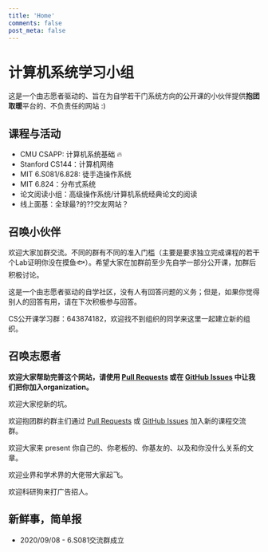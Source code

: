 ```yaml
---
title: 'Home'
comments: false
post_meta: false
---
```


# 计算机系统学习小组

这是一个由志愿者驱动的、旨在为自学若干门系统方向的公开课的小伙伴提供**抱团取暖**平台的、不负责任的网站  :)

## 课程与活动

* CMU CSAPP: 计算机系统基础 :fire:
* Stanford CS144：计算机网络
* MIT 6.S081/6.828: 徒手造操作系统
* MIT 6.824：分布式系统
* 论文阅读小组：高级操作系统/计算机系统经典论文的阅读
* 线上面基：全球最?的??交友网站？

## 召唤小伙伴

欢迎大家加群交流。不同的群有不同的准入门槛（主要是要求独立完成课程的若干个Lab证明你没在摸鱼:fish:）。希望大家在加群前至少先自学一部分公开课，加群后积极讨论。

这是一个由志愿者驱动的自学社区，没有人有回答问题的义务；但是，如果你觉得别人的回答有用，请在下次积极参与回答。

CS公开课学习群：643874182，欢迎找不到组织的同学来这里一起建立新的组织。

## 召唤志愿者

**欢迎大家帮助完善这个网站，请使用 [Pull Requests](https://github.com/learn-os-cn/learn-os-cn.github.io/pulls) 或在 [GitHub Issues](https://github.com/learn-os-cn/learn-os-cn.github.io/issues) 中让我们把你加入organization。**

欢迎大家挖新的坑。

欢迎抱团群的群主们通过 [Pull Requests](https://github.com/learn-os-cn/learn-os-cn.github.io/pulls) 或 [GitHub Issues](https://github.com/learn-os-cn/learn-os-cn.github.io/issues) 加入新的课程交流群。

欢迎大家来 present 你自己的、你老板的、你基友的、以及和你没什么关系的文章。

欢迎业界和学术界的大佬带大家起飞。

欢迎科研狗来打广告招人。

## 新鲜事，简单报

* 2020/09/08 - 6.S081交流群成立
